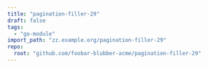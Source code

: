```yaml
---
title: "pagination-filler-29"
draft: false
tags:
  - "go-module"
import_path: "zz.example.org/pagination-filler-29"
repo:
  root: "github.com/foobar-blubber-acme/pagination-filler-29"
---
```

